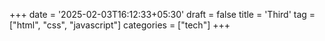 +++
date = '2025-02-03T16:12:33+05:30'
draft = false
title = 'Third'
tag = ["html", "css", "javascript"]
categories = ["tech"]
+++